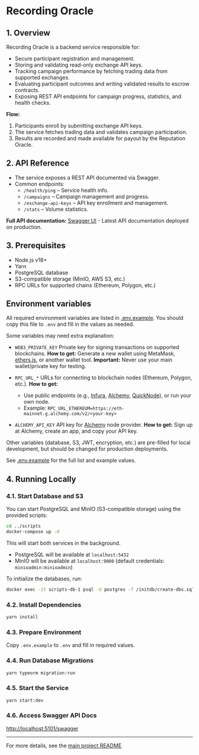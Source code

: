 # Recording Oracle

## 1. Overview

Recording Oracle is a backend service responsible for:
- Secure participant registration and management.
- Storing and validating read-only exchange API keys.
- Tracking campaign performance by fetching trading data from supported exchanges.
- Evaluating participant outcomes and writing validated results to escrow contracts.
- Exposing REST API endpoints for campaign progress, statistics, and health checks.

**Flow:**
1. Participants enroll by submitting exchange API keys.
2. The service fetches trading data and validates campaign participation.
3. Results are recorded and made available for payout by the Reputation Oracle.

## 2. API Reference

- The service exposes a REST API documented via Swagger.
- Common endpoints:
  - `/health/ping` – Service health info.
  - `/campaigns` – Campaign management and progress.
  - `/exchange-api-keys` – API key enrollment and management.
  - `/stats` – Volume statistics.

**Full API documentation:**
[Swagger UI](http://ro.hu.finance/swagger) - Latest API documentation deployed on production.

## 3. Prerequisites

- Node.js v18+
- Yarn
- PostgreSQL database
- S3-compatible storage (MinIO, AWS S3, etc.)
- RPC URLs for supported chains (Ethereum, Polygon, etc.)

## Environment variables

All required environment variables are listed in [.env.example](./.env.example).
You should copy this file to `.env` and fill in the values as needed.

Some variables may need extra explanation:

- `WEB3_PRIVATE_KEY`
  Private key for signing transactions on supported blockchains.
  **How to get:** Generate a new wallet using MetaMask, [ethers.js](https://docs.ethers.org), or another wallet tool.
  **Important:** Never use your main wallet/private key for testing.

- `RPC_URL_*`
  URLs for connecting to blockchain nodes (Ethereum, Polygon, etc.).
  **How to get:**
  - Use public endpoints (e.g., [Infura](https://infura.io/), [Alchemy](https://www.alchemy.com/), [QuickNode](https://www.quicknode.com/)), or run your own node.
  - Example: `RPC_URL_ETHEREUM=https://eth-mainnet.g.alchemy.com/v2/<your-key>`

- `ALCHEMY_API_KEY`
  API key for [Alchemy](https://www.alchemy.com/) node provider.
  **How to get:** Sign up at Alchemy, create an app, and copy your API key.

Other variables (database, S3, JWT, encryption, etc.) are pre-filled for local development, but should be changed for production deployments.

See [.env.example](./.env.example) for the full list and example values.

## 4. Running Locally

### 4.1. Start Database and S3

You can start PostgreSQL and MinIO (S3-compatible storage) using the provided scripts:

```sh
cd ../scripts
docker-compose up -d
```

This will start both services in the background.
- PostgreSQL will be available at `localhost:5432`
- MinIO will be available at `localhost:9000` (default credentials: `minioadmin:minioadmin`)

To initialize the databases, run:
```sh
docker exec -it scripts-db-1 psql -U postgres -f /initdb/create-dbs.sql
```

### 4.2. Install Dependencies

```sh
yarn install
```

### 4.3. Prepare Environment

Copy `.env.example` to `.env` and fill in required values.

### 4.4. Run Database Migrations

```sh
yarn typeorm migration:run
```

### 4.5. Start the Service

```sh
yarn start:dev
```

### 4.6. Access Swagger API Docs

[http://localhost:5101/swagger](http://localhost:5101/swagger)

---

For more details, see the [main project README](../README.md)